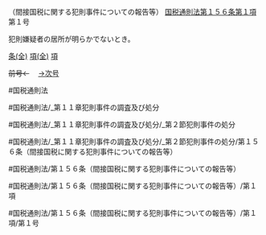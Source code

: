 （間接国税に関する犯則事件についての報告等）
[国税通則法第１５６条第１項](国税通則法＿＿＿＿＿第１５６条第１項)第１号

犯則嫌疑者の居所が明らかでないとき。

[条(全)](国税通則法＿＿＿＿＿第１５６条_.md)    [項(全)](国税通則法＿＿＿＿＿第１５６条第１項_.md)    [項](国税通則法＿＿＿＿＿第１５６条第１項.md)

~~前号←~~　  [→次号](国税通則法＿＿＿＿＿第１５６条第１項第２号.md)

#国税通則法

#国税通則法/_第１１章犯則事件の調査及び処分

#国税通則法/_第１１章犯則事件の調査及び処分/_第２節犯則事件の処分

#国税通則法/_第１１章犯則事件の調査及び処分/_第２節犯則事件の処分/第１５６条（間接国税に関する犯則事件についての報告等）

#国税通則法/第１５６条（間接国税に関する犯則事件についての報告等）

#国税通則法/第１５６条（間接国税に関する犯則事件についての報告等）/第１項

#国税通則法/第１５６条（間接国税に関する犯則事件についての報告等）/第１項/第１号

